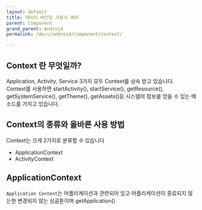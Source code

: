 ```yaml
---
layout: default
title: 데이터 바인딩 사용시 에러
parent: Component
grand_parent: Android
permalink: /docs/android/component/context/

---
```


## Context 란 무엇일까?

Application, Activity, Service 3가지 모두 Context를 상속 받고 있습니다.   
Context를 사용하면 startActivity(), startService(), getResource(), getSystemService(), getTheme(), getAssets()등 시스템의 정보를 얻을 수 있는 메소드를 가지고 있습니다. 

## Context의 종류와 올바른 사용 방법

Context는 크게 2가지로 분류할 수 있습니다

- ApplicationContext
- ActivityContext



## ApplicationContext

`Application Context`는 어플리케이션과 관련되어 있고 어플리케이션이 종료되지 않는한 변경되지 않는 싱글톤이며 getApplication()



